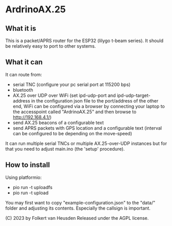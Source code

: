 ArdrinoAX.25
============


What it is
----------
This is a packet/APRS router for the ESP32 (lilygo t-beam series).
It should be relatively easy to port to other systems.


What it can
-----------
It can route from:

* serial TNC (configure your pc serial port at 115200 bps)
* bluetooth
* AX.25 over UDP over WiFi (set ipd-udp-port and ipd-udp-target-address in the configuration json file to the port/address of the other end, WiFi can be configured via a browser by connecting your laptop to the accesspoint called "ArdrinoAX.25" and then browse to http://192.168.4.1/)
* send AX.25 beacons of a configurable text
* send APRS packets with GPS location and a configurable text (interval can be configured to be depending on the move-speed)

It can run multiple serial TNCs or multiple AX.25-over-UDP instances but for that you need to adjust main.ino (the 'setup' procedure).


How to install
--------------
Using platformio:

* pio run -t uploadfs
* pio run -t upload

You may first want to copy "example-configuration.json" to the "data/" folder and adjusting its contents. Especially the callsign is important.


(C) 2023 by Folkert van Heusden
Released under the AGPL license.
